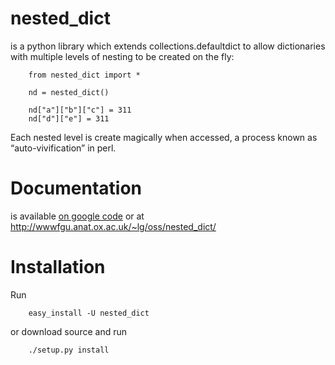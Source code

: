 # nested\_dict #
is a python library which extends collections.defaultdict to allow dictionaries with multiple levels of nesting to be created on the fly:
```
    from nested_dict import *

    nd = nested_dict()

    nd["a"]["b"]["c"] = 311                      
    nd["d"]["e"] = 311                      
```

Each nested level is create magically when accessed, a process known as “auto-vivification” in perl.

# Documentation #
is available [on google code](http://nested-dict.googlecode.com/hg/doc/build/html/index.html) or at http://wwwfgu.anat.ox.ac.uk/~lg/oss/nested_dict/
# Installation #

Run
```
    easy_install -U nested_dict
```

or download source and run
```
    ./setup.py install
```
